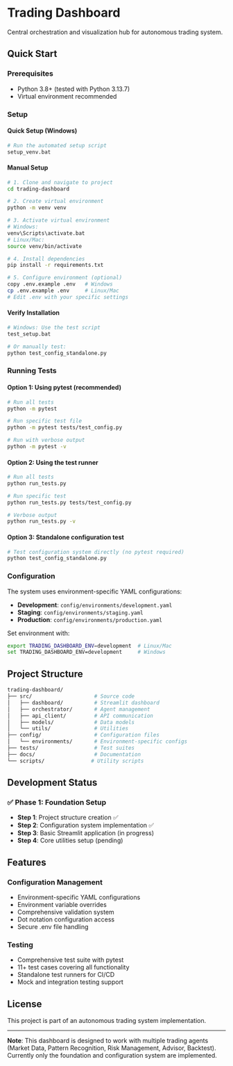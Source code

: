 # Trading Dashboard

Central orchestration and visualization hub for autonomous trading system.

## Quick Start

### Prerequisites

- Python 3.8+ (tested with Python 3.13.7)
- Virtual environment recommended

### Setup

#### Quick Setup (Windows)

```bash
# Run the automated setup script
setup_venv.bat
```

#### Manual Setup

```bash
# 1. Clone and navigate to project
cd trading-dashboard

# 2. Create virtual environment
python -m venv venv

# 3. Activate virtual environment
# Windows:
venv\Scripts\activate.bat
# Linux/Mac:
source venv/bin/activate

# 4. Install dependencies
pip install -r requirements.txt

# 5. Configure environment (optional)
copy .env.example .env   # Windows
cp .env.example .env     # Linux/Mac
# Edit .env with your specific settings
```

#### Verify Installation

```bash
# Windows: Use the test script
test_setup.bat

# Or manually test:
python test_config_standalone.py
```

### Running Tests

#### Option 1: Using pytest (recommended)

```bash
# Run all tests
python -m pytest

# Run specific test file
python -m pytest tests/test_config.py

# Run with verbose output
python -m pytest -v
```

#### Option 2: Using the test runner

```bash
# Run all tests
python run_tests.py

# Run specific test
python run_tests.py tests/test_config.py

# Verbose output
python run_tests.py -v
```

#### Option 3: Standalone configuration test

```bash
# Test configuration system directly (no pytest required)
python test_config_standalone.py
```

### Configuration

The system uses environment-specific YAML configurations:

- **Development**: `config/environments/development.yaml`
- **Staging**: `config/environments/staging.yaml`
- **Production**: `config/environments/production.yaml`

Set environment with:

```bash
export TRADING_DASHBOARD_ENV=development  # Linux/Mac
set TRADING_DASHBOARD_ENV=development     # Windows
```

## Project Structure

```bash
trading-dashboard/
├── src/                    # Source code
│   ├── dashboard/          # Streamlit dashboard
│   ├── orchestrator/       # Agent management
│   ├── api_client/         # API communication
│   ├── models/             # Data models
│   └── utils/              # Utilities
├── config/                 # Configuration files
│   └── environments/       # Environment-specific configs
├── tests/                  # Test suites
├── docs/                   # Documentation
└── scripts/               # Utility scripts
```

## Development Status

### ✅ Phase 1: Foundation Setup

- **Step 1**: Project structure creation ✅
- **Step 2**: Configuration system implementation ✅
- **Step 3**: Basic Streamlit application (in progress)
- **Step 4**: Core utilities setup (pending)

## Features

### Configuration Management

- Environment-specific YAML configurations
- Environment variable overrides
- Comprehensive validation system
- Dot notation configuration access
- Secure .env file handling

### Testing

- Comprehensive test suite with pytest
- 11+ test cases covering all functionality
- Standalone test runners for CI/CD
- Mock and integration testing support

## License

This project is part of an autonomous trading system implementation.

---

**Note**: This dashboard is designed to work with multiple trading agents (Market Data, Pattern Recognition, Risk Management, Advisor, Backtest). Currently only the foundation and configuration system are implemented.
